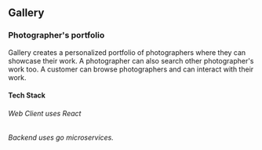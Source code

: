 ## Gallery

### Photographer's portfolio

<p>Gallery creates a personalized portfolio of photographers where they can showcase their work.
A photographer can also search other photographer's work too. 
A customer can browse photographers and can interact with their work.</p>

#### Tech Stack
###### Web Client uses React
###### Backend uses go microservices.